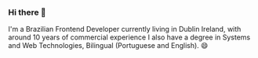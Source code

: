 ### Hi there 👋

I'm a Brazilian Frontend Developer currently living in Dublin Ireland, with around 10 years of commercial experience I also have a degree in Systems and Web Technologies, Bilingual (Portuguese and English). 😄

